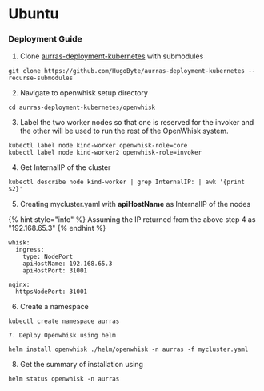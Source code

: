 # Ubuntu

### Deployment Guide

1. Clone [aurras-deployment-kubernetes](https://github.com/HugoByte/aurras-deployment-kubernetes) with submodules

```text
git clone https://github.com/HugoByte/aurras-deployment-kubernetes --recurse-submodules
```

   2. Navigate to openwhisk setup directory

```text
cd aurras-deployment-kubernetes/openwhisk
```

   3. Label the two worker nodes so that one is reserved for the invoker and the other will be used to run the rest of the OpenWhisk system.

```text
kubectl label node kind-worker openwhisk-role=core
kubectl label node kind-worker2 openwhisk-role=invoker
```

   4. Get InternalIP of the cluster

```text
kubectl describe node kind-worker | grep InternalIP: | awk '{print $2}'
```

   5. Creating mycluster.yaml with **apiHostName** as InternalIP of the nodes 

{% hint style="info" %}
Assuming the IP returned from the above step 4 as "192.168.65.3"
{% endhint %}

```text
whisk:
  ingress:
    type: NodePort
    apiHostName: 192.168.65.3
    apiHostPort: 31001

nginx:
  httpsNodePort: 31001
```

   6. Create a namespace

```text
kubectl create namespace aurras
```

    7. Deploy Openwhisk using helm

```text
helm install openwhisk ./helm/openwhisk -n aurras -f mycluster.yaml
```

  8. Get the summary of installation using

```text
helm status openwhisk -n aurras
```

